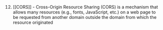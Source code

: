 12. [[CORS]] - Cross-Origin Resource Sharing (CORS) is a mechanism that allows many resources (e.g., fonts, JavaScript, etc.) on a web page to be requested from another domain outside the domain from which the resource originated